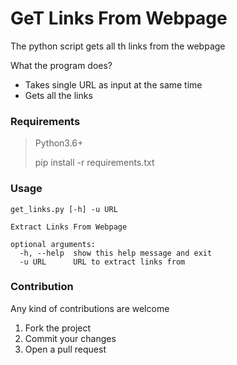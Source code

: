# GeT Links From Webpage
The python script gets all th links from the webpage

What the program does?
- Takes single URL as input at the same time
- Gets all the links

### Requirements
>Python3.6+
> 
> pip install -r requirements.txt


### Usage
```
get_links.py [-h] -u URL

Extract Links From Webpage

optional arguments:
  -h, --help  show this help message and exit
  -u URL      URL to extract links from
```

### Contribution
Any kind of contributions are welcome
1. Fork the project
2. Commit your changes
3. Open a pull request


